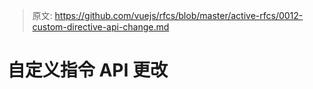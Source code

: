 > 原文: https://github.com/vuejs/rfcs/blob/master/active-rfcs/0012-custom-directive-api-change.md
# 自定义指令 API 更改